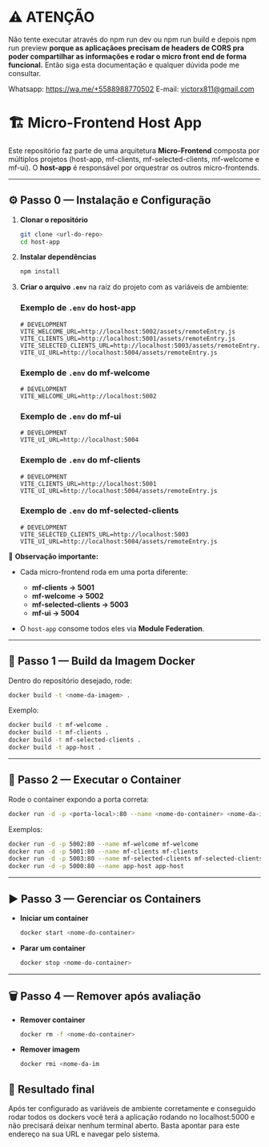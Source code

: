 # ⚠️ ATENÇÃO

Não tente executar através do npm run dev ou npm run build e depois npm run preview **porque as aplicaçãoes precisam de headers de CORS pra poder compartilhar as informações e rodar o micro front end de forma funcional.** Então siga esta documentação e qualquer dúvida pode me consultar. 

Whatsapp: https://wa.me/+5588988770502
E-mail: victorx811@gmail.com

# 🏗️ Micro-Frontend Host App

Este repositório faz parte de uma arquitetura **Micro-Frontend** composta por múltiplos projetos (host-app, mf-clients, mf-selected-clients, mf-welcome e mf-ui).
O **host-app** é responsável por orquestrar os outros micro-frontends.

---

## ⚙️ Passo 0 — Instalação e Configuração

1. **Clonar o repositório**

   ```bash
   git clone <url-do-repo>
   cd host-app
   ```

2. **Instalar dependências**

   ```bash
   npm install
   ```

3. **Criar o arquivo `.env`** na raiz do projeto com as variáveis de ambiente:

   ### Exemplo de `.env` do host-app

   ```env
   # DEVELOPMENT
   VITE_WELCOME_URL=http://localhost:5002/assets/remoteEntry.js
   VITE_CLIENTS_URL=http://localhost:5001/assets/remoteEntry.js
   VITE_SELECTED_CLIENTS_URL=http://localhost:5003/assets/remoteEntry.js
   VITE_UI_URL=http://localhost:5004/assets/remoteEntry.js
   ```

   ### Exemplo de `.env` do mf-welcome

   ```env
   # DEVELOPMENT
   VITE_WELCOME_URL=http://localhost:5002
   ```
   
   ### Exemplo de `.env` do mf-ui

   ```env
   # DEVELOPMENT
   VITE_UI_URL=http://localhost:5004
   ```
   
    ### Exemplo de `.env` do mf-clients

   ```env
   # DEVELOPMENT
   VITE_CLIENTS_URL=http://localhost:5001
   VITE_UI_URL=http://localhost:5004/assets/remoteEntry.js
   ```

   ### Exemplo de `.env` do mf-selected-clients

   ```env
   # DEVELOPMENT
   VITE_SELECTED_CLIENTS_URL=http://localhost:5003
   VITE_UI_URL=http://localhost:5004/assets/remoteEntry.js
   ```
   
📌 **Observação importante:**

* Cada micro-frontend roda em uma porta diferente:

  * **mf-clients → 5001**
  * **mf-welcome → 5002**
  * **mf-selected-clients → 5003**
  * **mf-ui → 5004**
* O `host-app` consome todos eles via **Module Federation**.

---

## 🐳 Passo 1 — Build da Imagem Docker

Dentro do repositório desejado, rode:

```bash
docker build -t <nome-da-imagem> .
```

Exemplo:

```bash
docker build -t mf-welcome .
docker build -t mf-clients .
docker build -t mf-selected-clients .
docker build -t app-host .
```

---

## 🐳 Passo 2 — Executar o Container

Rode o container expondo a porta correta:

```bash
docker run -d -p <porta-local>:80 --name <nome-do-container> <nome-da-imagem>
```

Exemplos:

```bash
docker run -d -p 5002:80 --name mf-welcome mf-welcome
docker run -d -p 5001:80 --name mf-clients mf-clients
docker run -d -p 5003:80 --name mf-selected-clients mf-selected-clients
docker run -d -p 5000:80 --name app-host app-host
```

---

## ▶️ Passo 3 — Gerenciar os Containers

* **Iniciar um container**

  ```bash
  docker start <nome-do-container>
  ```

* **Parar um container**

  ```bash
  docker stop <nome-do-container>
  ```

---

## 🗑️ Passo 4 — Remover após avaliação

* **Remover container**

  ```bash
  docker rm -f <nome-do-container>
  ```

* **Remover imagem**

  ```bash
  docker rmi <nome-da-im
  ```

## 🚀 Resultado final

Após ter configurado as variáveis de ambiente corretamente e conseguido rodar todos os dockers você terá a aplicação rodando no localhost:5000 e não precisará deixar nenhum terminal aberto. Basta apontar para este endereço na sua URL e navegar pelo sistema. 
